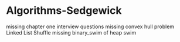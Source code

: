 # Algorithms-Sedgewick


missing chapter one interview questions
missing convex hull problem
Linked List Shuffle missing
binary_swim of heap swim